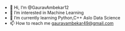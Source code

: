- 👋 Hi, I’m @GauravAmbekar12
- 👀 I’m interested in Machine Learning
- 🌱 I’m currently learning Python,C++ Aslo Data Science
- 📫 How to reach me gauravambekar49@gmail.com 

<!---
GauravAmbekar12/GauravAmbekar12 is a ✨ special ✨ repository because its `README.md` (this file) appears on your GitHub profile.
You can click the Preview link to take a look at your changes.
--->

